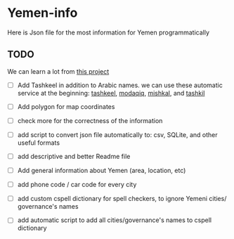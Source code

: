 # Yemen-info
Here is Json file for the most information for Yemen programmatically


## TODO
We can learn a lot from [this project](https://github.com/dr5hn/countries-states-cities-database)

- [ ] Add Tashkeel in addition to Arabic names. we can use these automatic service at the beginning: [tashkeel](https://tashkeel.alsharekh.org/), [modaqiq](https://dictionary.alc.ae/modaqiq), [mishkal](https://tahadz.com/mishkal), and [tashkil](http://www.7koko.com/apps/tashkil/index.php)
- [ ] Add polygon for map coordinates
- [ ] check more for the correctness of the information
- [ ] add script to convert json file automatically to: csv, SQLite, and other useful formats
- [ ] add descriptive and better Readme file
- [ ] Add general information about Yemen (area, location, etc)
- [ ] add phone code / car code for every city
- [ ] add custom cspell dictionary for spell checkers, to ignore Yemeni cities/ governance's names
- [ ] add automatic script to add all cities/governance's names to cspell dictionary

